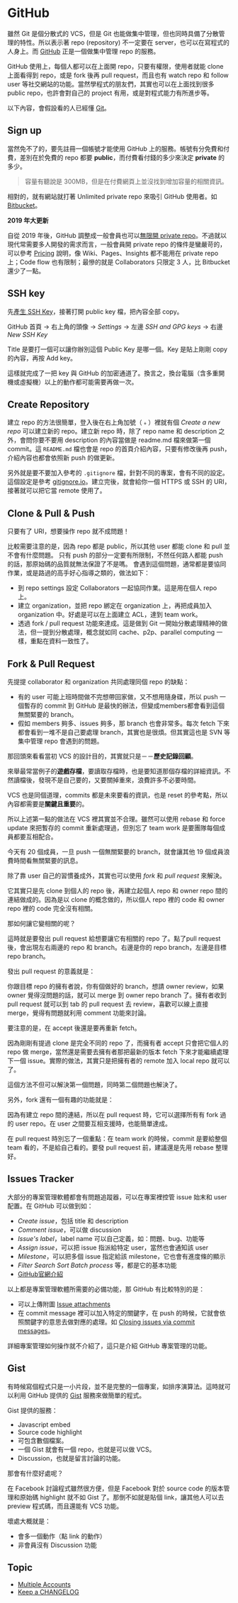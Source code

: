 # GitHub

雖然 Git 是個分散式的 VCS，但是 Git 也能做集中管理，但也同時具備了分散管理的特性。所以表示著 repo (repository) 不一定要在 server，也可以在寫程式的人身上。而 [GitHub](https://github.com/) 正是一個做集中管理 repo 的服務。

GitHub 使用上，每個人都可以在上面開 repo，只要有權限，使用者就能 clone 上面看得到 repo，或是 fork 後再 pull request，而且也有 watch repo 和 follow user 等社交網站的功能。當然學程式的朋友們，其實也可以在上面找到很多 public repo，也許會對自己的 project 有用，或是對程式能力有所進步等。

以下內容，會假設看的人已經懂 [Git](/vcs/git)。

## Sign up

當然免不了的，要先註冊一個帳號才能使用 GitHub 上的服務。帳號有分免費和付費，差別在於免費的 repo 都要 **public**，而付費看付錢的多少來決定 **private** 的多少。

> 容量有聽說是 300MB，但是在付費網頁上並沒找到增加容量的相關資訊。

相對的，就有網站就打著 Unlimited private repo 來吸引 GitHub 使用者。如 [Bitbucket](bitbucket.md)。

**2019 年大更新**

自從 2019 年後，GitHub 調整成一般會員也可以[無限開 private repo](https://blog.github.com/2019-01-07-new-year-new-github/)。不過就以現代常需要多人開發的需求而言，一般會員開 private repo 的條件是蠻嚴苛的，可以參考 [Pricing](https://github.com/pricing) 說明，像 Wiki、Pages、Insights 都不能用在 private repo 上；Code flow 也有限制；最慘的就是 Collaborators 只限定 3 人，比 Bitbucket 還少了一點。

## SSH key

先[產生 SSH Key](/server/ssh/generate-key.md)，接著打開 public key 檔，把內容全部 copy。

GitHub 首頁 → 右上角的頭像 → *Settings* → 左邊 *SSH and GPG keys* → 右邊 *New SSH Key*

Title 是要打一個可以讓你辦別這個 Public Key 是哪一個。Key 是貼上剛剛 copy 的內容，再按 Add key。

這樣就完成了一把 key 與 GitHub 的加密通道了。換言之，換台電腦（含多重開機或虛擬機）以上的動作都可能需要再做一次。

## Create Repository

建立 repo 的方法很簡單，登入後在右上角加號（﹢）裡就有個 *Create a new repo* 可以建立新的 repo。建立新 repo 時，除了 repo name 和 description 之外，會問你要不要用 description 的內容當做是 readme.md 檔來做第一個 commit。這 `README.md` 檔也會是 repo 的首頁介紹內容，只要有修改後再 push，介紹內容也都會依照新 push 的做更新。

另外就是要不要加入參考的 `.gitignore` 檔，針對不同的專案，會有不同的設定。這個設定是參考 [gitignore.io](https://www.gitignore.io/)。建立完後，就會給你一個 HTTPS 或 SSH 的 URI，接著就可以把它當 remote 使用了。

## Clone & Pull & Push

只要有了 URI，想要操作 repo 就不成問題！

比較需要注意的是，因為 repo 都是 public，所以其他 user 都能 clone 和 pull 並不會有什麼問題。
只有 push 的部分一定要有所限制，不然任何路人都能 push 的話，那原始碼的品質就無法保證了不是嗎。
會遇到這個問題，通常都是要協同作業，或是路過的高手好心指導之類的，做法如下：

* 到 repo settings 設定 Collaborators 一起協同作業。這是用在個人 repo 上。
* 建立 organization，並把 repo 綁定在 organization 上，再把成員加入 organization 中。好處是可以在上面建立 ACL，達到 team work。
* 透過 fork / pull request 功能來達成。這是做到 Git 一開始分散處理精神的做法，但一提到分散處理，概念就如同 cache、p2p、parallel computing 一樣，重點在資料一致性了。

## Fork & Pull Request

先提提 collaborator 和 organization 共同處理同個 repo 的缺點：

* 有的 user 可能上班時間做不完想帶回家做，又不想用隨身碟，所以 push 一個暫存的 commit 到 GitHub 是最快的辦法，但變成members都會看到這個無關緊要的 branch。
* 假如 members 夠多、issues 夠多，那 branch 也會非常多。每次 fetch 下來都會看到一堆不是自己要處理 branch，其實也是很煩。但其實這也是 SVN 等集中管理 repo 會遇到的問題。

那回頭來看看當初 VCS 的設計目的，其實就只是－－**歷史記錄回顧**。

來舉最常當例子的**遊戲存檔**，要讀取存檔時，也是要知道那個存檔的詳細資訊。不然讀檔後，發現不是自己要的，又要關掉重來，浪費許多不必要時間。

VCS 也是同個道理，commits 都是未來要看的資訊，也是 reset 的參考點，所以內容都需要是**關鍵且重要**的。

所以上述第一點的做法在 VCS 裡其實並不合理。雖然可以使用 rebase 和 force update 來把暫存的 commit 重新處理過，但別忘了 team work 是要團隊每個成員都要互相配合。

今天有 20 個成員，一旦 push 一個無關緊要的 branch，就會讓其他 19 個成員浪費時間看無關緊要的訊息。

除了靠 user 自己的習慣養成外，其實也可以使用 *fork* 和 *pull request* 來解決。

它其實只是先 clone 到個人的 repo 後，再建立起個人 repo 和 owner repo 間的連結做成的。因為是以 clone 的概念做的，所以個人 repo 裡的 code 和 owner repo 裡的 code 完全沒有相關。

那如何讓它變相關的呢？

這時就是要發出 pull request 給想要讓它有相關的 repo 了。點了pull request 後，會出現左右兩邊的 repo 和 branch。右邊是你的 repo branch，左邊是目標 repo branch。

發出 pull request 的意義就是：

你跟目標 repo 的擁有者說，你有個做好的 branch，想請 owner review，如果 owner 覺得沒問題的話，就可以 merge 到 owner repo branch 了。擁有者收到 pull request 就可以到 tab 的 pull request 去 review，喜歡可以線上直接 merge，覺得有問題就利用 comment 功能來討論。

要注意的是，在 accept 後還是要再重新 fetch。

因為剛剛有提過 clone 是完全不同的 repo 了，而擁有者 accept 只會把它個人的 repo 做 merge，當然還是需要去擁有者那把最新的版本 fetch 下來才能繼續處理下一個 issue。實際的做法，其實只是把擁有者的 remote 加入 local repo 就可以了。

這個方法不但可以解決第一個問題，同時第二個問題也解決了。

另外，fork 還有一個有趣的功能就是：

因為有建立 repo 間的連結，所以在 pull request 時，它可以選擇所有有 fork 過的 user repo。在 user 之間要互相支援時，也能簡單達成。

在 pull request 時別忘了一個重點：在 team work 的時候，commit 是要給整個 team 看的，不是給自己看的。要發 pull request 前，建議還是先用 rebase 整理好。

## Issues Tracker

大部分的專案管理軟體都會有問題追蹤器，可以在專案裡控管 issue 始末和 user 配置。在 GitHub 可以做到如：

* *Create issue*，包括 title 和 description
* *Comment issue*，可以做 discussion
* *Issue's label*，label name 可以自己定義，如：問題、bug、功能等
* *Assign issue*，可以把 issue 指派給特定 user，當然也會通知該 user
* *Milestone*，可以把多個 issue 指定給該 milestone，它也會有進度條的顯示
* *Filter* *Search* *Sort* *Batch process* 等，都是它的基本功能
* [GitHub官網介紹](https://github.com/blog/411-github-issue-tracker)

以上都是專案管理軟體所需要的必備功能，那 GitHub 有比較特別的是：

* 可以上傳附圖 [Issue attachments](https://help.github.com/articles/issue-attachments)
* 在 commit message 裡可以加入特定的關鍵字，在 push 的時候，它就會依照關鍵字的意思去做對應的處理。如 [Closing issues via commit messages](https://help.github.com/articles/closing-issues-via-commit-messages)。

詳細專案管理如何操作就不介紹了，這只是介紹 GitHub 專案管理的功能。

## Gist

有時候寫個程式只是一小片段，並不是完整的一個專案，如排序演算法。這時就可以利用 GitHub 提供的 [Gist](https://gist.github.com/) 服務來做簡單的程式。

Gist 提供的服務：

* Javascript embed
* Source code highlight
* 可包含數個檔案。
* 一個 Gist 就會有一個 repo，也就是可以做 VCS。
* Discussion，也就是留言討論的功能。

那會有什麼好處呢？

在 Facebook 討論程式雖然很方便，但是 Facebook 對於 source code 的版本管理和原始碼 highlight 就不如 Gist 了。那倒不如就是貼個 link，讓其他人可以去 preview 程式碼，而且還能有 VCS 功能。

壞處大概就是：

* 會多一個動作（點 link 的動作）
* 非會員沒有 Discussion 功能

## Topic

* [Multiple Accounts](github-multiple-accounts.md)
* [Keep a CHANGELOG](http://keepachangelog.com/zh-TW/0.3.0/)

